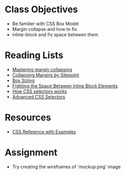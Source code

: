 # Class Objectives
 * Be familier with CSS Box Model
 * Margin collapse and how to fix
 * inline-block and fix space between them

# Reading Lists
 * [Mastering margin collapsing](https://developer.mozilla.org/en-US/docs/Web/CSS/CSS_Box_Model/Mastering_margin_collapsing)
 * [Collapsing Margins by Sitepoint](https://www.sitepoint.com/collapsing-margins/)
 * [Box Sizing](https://css-tricks.com/box-sizing/)
 * [Fighting the Space Between Inline Block Elements](https://css-tricks.com/fighting-the-space-between-inline-block-elements/)
 * [How CSS selectors works](https://medium.freecodecamp.org/explained-css-pseudo-classes-cef3c3177361 )
 * [Advanced CSS Selectors](https://medium.com/the-web-crunch-publication/advanced-css-selectors-you-never-knew-about-972d8275d079)
 
# Resources 
 * [CSS Reference with Examples](http://cssreference.io/)

# Assignment
 * Try creating the wireframes of 'mockup.png' image